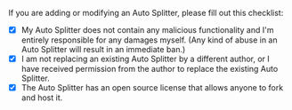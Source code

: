 If you are adding or modifying an Auto Splitter, please fill out this checklist:
- [X] My Auto Splitter does not contain any malicious functionality and I'm entirely responsible for any damages myself. (Any kind of abuse in an Auto Splitter will result in an immediate ban.)
- [X] I am not replacing an existing Auto Splitter by a different author, or I have received permission from the author to replace the existing Auto Splitter.
- [X] The Auto Splitter has an open source license that allows anyone to fork and host it.
